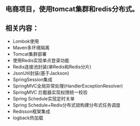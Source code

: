 ## 电商项目，使用tomcat集群和redis分布式。

## 相关内容：

- Lombok使用
- Maven多环境隔离
- Tomcat集群部署
- 使用Redis实现单点登录功能
- Redis连接池封装(单Redis和Redis分片)
- JsonUtil封装(基于Jackson)
- SpringSession集成
- SpringMVC全局异常处理(HandlerExceptionResolver)
- SpringMVC 拦截器实现权限统一校验
- Spring Schedule实现定时关单
- Spring Schedule+Redis分布式锁构建分布式任务调度
- Redisson框架集成
- logback热加载
